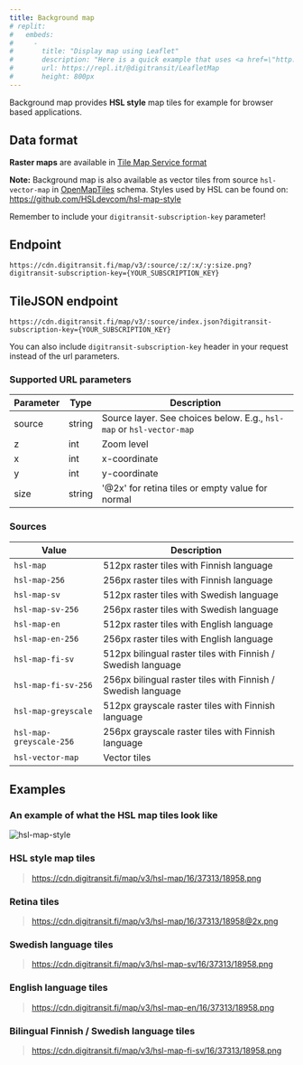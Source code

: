 ```yaml
---
title: Background map
# replit:
#   embeds:
#     -
#       title: "Display map using Leaflet"
#       description: "Here is a quick example that uses <a href=\"http://leafletjs.com/\">Leaflet</a> to display scrollable map.<br/>Note that this example is using <code>hsl-map</code> tiles (<b>512px</b>), which are not the size that Leaflet expects. To display 512px tiles correctly with Leaflet, use options <code>tileSize: 512</code> and <code>zoomOffset: -1</code>"
#       url: https://repl.it/@digitransit/LeafletMap
#       height: 800px
---
```

Background map provides **HSL style** map tiles for example for browser based applications.


## Data format

**Raster maps** are available in [Tile Map Service format](https://wiki.osgeo.org/wiki/Tile_Map_Service_Specification)

**Note:** Background map is also available as vector tiles from source `hsl-vector-map` in [OpenMapTiles](https://openmaptiles.org/) schema. Styles used by HSL can be found on: https://github.com/HSLdevcom/hsl-map-style

Remember to include your ```digitransit-subscription-key``` parameter!

## Endpoint
```https://cdn.digitransit.fi/map/v3/:source/:z/:x/:y:size.png?digitransit-subscription-key={YOUR_SUBSCRIPTION_KEY}```

## TileJSON endpoint 
```https://cdn.digitransit.fi/map/v3/:source/index.json?digitransit-subscription-key={YOUR_SUBSCRIPTION_KEY}```

You can also include ```digitransit-subscription-key``` header in your request instead of the url parameters.

### Supported URL parameters

| Parameter     | Type           | Description                                                          |
|---------------|----------------|----------------------------------------------------------------------|
| source      	| string	       | Source layer. See choices below. E.g., `hsl-map` or `hsl-vector-map` |
| z             | int            | Zoom level                                                           |
| x             | int            | x-coordinate                                                         |
| y             | int            | y-coordinate                                                         |
| size          | string         | '@2x' for retina tiles or empty value for normal                     |

### Sources
| Value                           | Description                                                   |
|---------------------------------|---------------------------------------------------------------|
| `hsl-map`                       | 512px raster tiles with Finnish language                      |
| `hsl-map-256`                   | 256px raster tiles with Finnish language                      |
| `hsl-map-sv`                    | 512px raster tiles with Swedish language                      |
| `hsl-map-sv-256`                | 256px raster tiles with Swedish language                      |
| `hsl-map-en`                    | 512px raster tiles with English language                      |
| `hsl-map-en-256`                | 256px raster tiles with English language                      |
| `hsl-map-fi-sv`                 | 512px bilingual raster tiles with Finnish / Swedish language  |
| `hsl-map-fi-sv-256`             | 256px bilingual raster tiles with Finnish / Swedish language  |
| `hsl-map-greyscale`             | 512px grayscale raster tiles with Finnish language            |
| `hsl-map-greyscale-256`         | 256px grayscale raster tiles with Finnish language            |
| `hsl-vector-map`                | Vector tiles                                                  |

## Examples

### An example of what the HSL map tiles look like

![hsl-map-style](http://cdn.digitransit.fi/map/v3/hsl-map/16/37311/18963@2x.png)

### HSL style map tiles

> https://cdn.digitransit.fi/map/v3/hsl-map/16/37313/18958.png

### Retina tiles

> https://cdn.digitransit.fi/map/v3/hsl-map/16/37313/18958@2x.png

### Swedish language tiles

> https://cdn.digitransit.fi/map/v3/hsl-map-sv/16/37313/18958.png

### English language tiles

> https://cdn.digitransit.fi/map/v3/hsl-map-en/16/37313/18958.png

### Bilingual Finnish / Swedish language tiles

> https://cdn.digitransit.fi/map/v3/hsl-map-fi-sv/16/37313/18958.png
